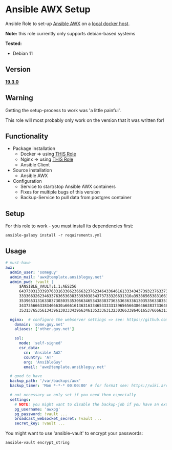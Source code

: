 # Ansible AWX Setup
Ansible Role to set-up [Ansible AWX](https://github.com/ansible/awx) on a [local docker host](https://github.com/ansible/awx/blob/devel/tools/docker-compose/README.md).

**Note:** this role currently only supports debian-based systems

**Tested:**
* Debian 11

## Version
**[19.3.0](https://github.com/ansible/awx/tree/19.3.0)**

## Warning
Getting the setup-process to work was 'a little painful'.

This role will most probably only work on the version that it was written for!


## Functionality

* Package installation
  * Docker => using [THIS Role](https://github.com/ansibleguy/infra_docker_minimal)
  * Nginx => using [THIS Role](https://github.com/ansibleguy/infra_nginx)
  * Ansible Client
* Source installation
  * Ansible AWX
* Configuration
  * Service to start/stop Ansible AWX containers
  * Fixes for multiple bugs of this version
  * Backup-Service to pull data from postgres container


## Setup
For this role to work - you must install its dependencies first:

```
ansible-galaxy install -r requirements.yml
```

## Usage

```yaml
# must-have
awx:
  admin_user: 'someguy'
  admin_mail: 'awx@template.ansibleguy.net'
  admin_pwd: !vault |
      $ANSIBLE_VAULT;1.1;AES256
      64373031333937633163366236663237623464336461613334343739323763373330393930666331
      3333663262346337636536383539303834373733326631310a393865653831663238383937626238
      35396531316338373030353530663465343838373635363633613035356338353366373231343264
      3437356663383466630a666161363163346533333139656566386466383733646134616166376638
      35313765356134396130333439663461353336313230366338646165376666313232

  nginx:  # configure the webserver settings => see: https://github.com/ansibleguy/infra_nginx
    domain: 'some.guy.net'
    aliases: ['other.guy.net']

    ssl:
      mode: 'self-signed'
      csr_data:
        cn: 'Ansible AWX'
        country: 'AT'
        org: 'AnsibleGuy'
        email: 'awx@template.ansibleguy.net'

  # good to have
  backup_path: '/var/backups/awx'
  backup_timer: 'Mon *-*-* 00:00:00' # for format see: https://wiki.archlinux.org/title/Systemd/Timers

  # not necessary => only set if you need them especially
  settings:
    # NOTE: you might want to disable the backup-job if you have an external db-server: AWX_BACKUP=false
    pg_username: 'awxpg'
    pg_password: !vault ...
    broadcast_websocket_secret: !vault ...
    secret_key: !vault ...

```


You might want to use 'ansible-vault' to encrypt your passwords:
```bash
ansible-vault encrypt_string
```

